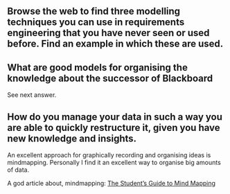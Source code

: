 ## Browse the web to find three modelling techniques you can use in requirements engineering that you have never seen or used before. Find an example in which these are used.



## What are good models for organising the knowledge about the successor of Blackboard
See next answer.

## How do you manage your data in such a way you are able to quickly restructure it, given you have new knowledge and insights.

An excellent approach for graphically recording and organising ideas is mindmapping. Personally I find it an excellent way to organise big amounts of data.

A god article about, mindmapping: [The Student’s Guide to Mind Mapping](http://www.mindmeister.com/blog/2013/09/17/the-students-guide-to-mind-mapping/)